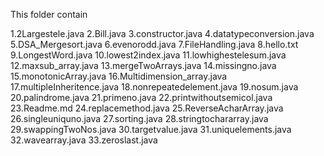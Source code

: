 This folder contain

1.2Largestele.java
2.Bill.java
3.constructor.java
4.datatypeconversion.java
5.DSA_Mergesort.java
6.evenorodd.java
7.FileHandling.java
8.hello.txt
9.LongestWord.java
10.lowest2index.java
11.lowhighestelesum.java
12.maxsub_array.java
13.mergeTwoArrays.java
14.missingno.java
15.monotonicArray.java
16.Multidimension_array.java
17.multipleInheritence.java
18.nonrepeatedelement.java
19.nosum.java
20.palindrome.java
21.primeno.java
22.printwithoutsemicol.java
23.Readme.md
24.replacemethod.java
25.ReverseAcharArray.java
26.singleuniquno.java
27.sorting.java
28.stringtochararray.java
29.swappingTwoNos.java
30.targetvalue.java
31.uniquelements.java
32.wavearray.java
33.zeroslast.java

